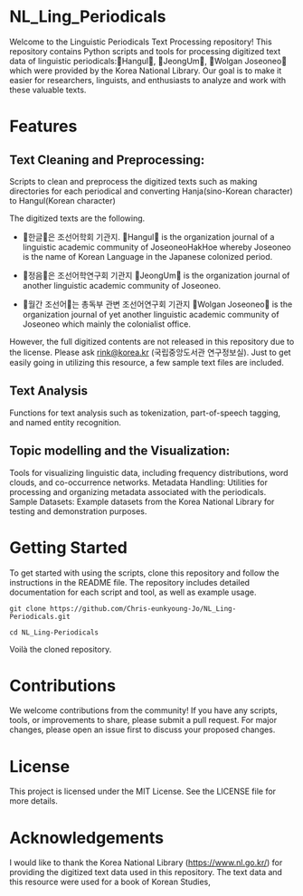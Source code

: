 # NL_Ling_Periodicals
Welcome to the Linguistic Periodicals Text Processing repository! This repository contains Python scripts and tools for processing digitized text data of linguistic periodicals:󰡔Hangul󰡕, 󰡔JeongUm󰡕, 󰡔Wolgan Joseoneo󰡕  which were provided by the Korea National Library. Our goal is to make it easier for researchers, linguists, and enthusiasts to analyze and work with these valuable texts.

# Features
## Text Cleaning and Preprocessing: 
Scripts to clean and preprocess the digitized texts such as making directories for each periodical and converting Hanja(sino-Korean character) to Hangul(Korean character)

The digitized texts are the following. 

- 󰡔한글󰡕은 조선어학회 기관지.
󰡔Hangul󰡕 is the organization journal of a linguistic academic community of JoseoneoHakHoe whereby Joseoneo is the name of Korean Language in the Japanese colonized period. 

- 󰡔정음󰡕은 조선어학연구회 기관지 
󰡔JeongUm󰡕 is the organization journal of another linguistic academic community of Joseoneo.  

- 󰡔월간 조선어󰡕는 총독부 관변 조선어연구회 기관지
󰡔Wolgan Joseoneo󰡕 is the organization journal of yet another linguistic academic community of Joseoneo which mainly the colonialist office. 

However, the full digitized contents are not released in this repository due to the license.  Please ask rink@korea.kr (국립중앙도서관 연구정보실). 
Just to get easily going in utilizing this resource, a few sample text files are included. 


## Text Analysis 
Functions for text analysis such as tokenization, part-of-speech tagging, and named entity recognition.

## Topic modelling and the Visualization: 
Tools for visualizing linguistic data, including frequency distributions, word clouds, and co-occurrence networks.
Metadata Handling: Utilities for processing and organizing metadata associated with the periodicals.
Sample Datasets: Example datasets from the Korea National Library for testing and demonstration purposes.

# Getting Started
To get started with using the scripts, clone this repository and follow the instructions in the README file. The repository includes detailed documentation for each script and tool, as well as example usage.

```command terminal 
git clone https://github.com/Chris-eunkyoung-Jo/NL_Ling-Periodicals.git

cd NL_Ling-Periodicals
```
Voilà the cloned repository. 


# Contributions
We welcome contributions from the community! If you have any scripts, tools, or improvements to share, please submit a pull request. For major changes, please open an issue first to discuss your proposed changes.


# License
This project is licensed under the MIT License. See the LICENSE file for more details.

# Acknowledgements
I would like to thank the Korea National Library (https://www.nl.go.kr/) for providing the digitized text data used in this repository. 
The text data and this resource were used for a book of Korean Studies, 

